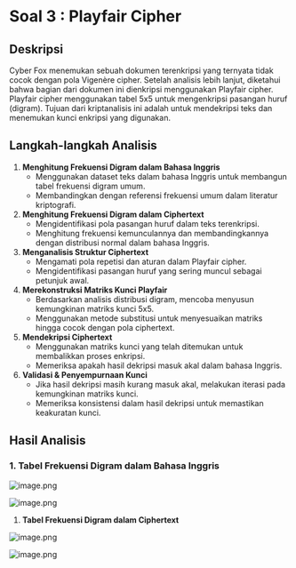 # Soal 3 : Playfair Cipher

## Deskripsi

Cyber Fox menemukan sebuah dokumen terenkripsi yang ternyata tidak cocok dengan pola Vigenère cipher. Setelah analisis lebih lanjut, diketahui bahwa bagian dari dokumen ini dienkripsi menggunakan Playfair cipher. Playfair cipher menggunakan tabel 5x5 untuk mengenkripsi pasangan huruf (digram). Tujuan dari kriptanalisis ini adalah untuk mendekripsi teks dan menemukan kunci enkripsi yang digunakan.

## Langkah-langkah Analisis

1. **Menghitung Frekuensi Digram dalam Bahasa Inggris**
    - Menggunakan dataset teks dalam bahasa Inggris untuk membangun tabel frekuensi digram umum.
    - Membandingkan dengan referensi frekuensi umum dalam literatur kriptografi.
2. **Menghitung Frekuensi Digram dalam Ciphertext**
    - Mengidentifikasi pola pasangan huruf dalam teks terenkripsi.
    - Menghitung frekuensi kemunculannya dan membandingkannya dengan distribusi normal dalam bahasa Inggris.
3. **Menganalisis Struktur Ciphertext**
    - Mengamati pola repetisi dan aturan dalam Playfair cipher.
    - Mengidentifikasi pasangan huruf yang sering muncul sebagai petunjuk awal.
4. **Merekonstruksi Matriks Kunci Playfair**
    - Berdasarkan analisis distribusi digram, mencoba menyusun kemungkinan matriks kunci 5x5.
    - Menggunakan metode substitusi untuk menyesuaikan matriks hingga cocok dengan pola ciphertext.
5. **Mendekripsi Ciphertext**
    - Menggunakan matriks kunci yang telah ditemukan untuk membalikkan proses enkripsi.
    - Memeriksa apakah hasil dekripsi masuk akal dalam bahasa Inggris.
6. **Validasi & Penyempurnaan Kunci**
    - Jika hasil dekripsi masih kurang masuk akal, melakukan iterasi pada kemungkinan matriks kunci.
    - Memeriksa konsistensi dalam hasil dekripsi untuk memastikan keakuratan kunci.

## Hasil Analisis

### 1. Tabel Frekuensi Digram dalam Bahasa Inggris

![image.png](image.png)

![image.png](image%201.png)

1. **Tabel Frekuensi Digram dalam Ciphertext**

![image.png](image%202.png)

![image.png](image%203.png)